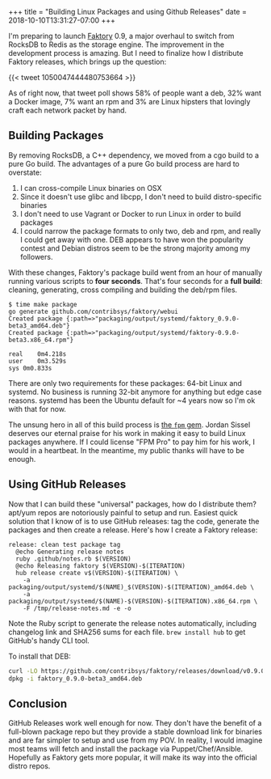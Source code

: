 +++
title = "Building Linux Packages and using Github Releases"
date = 2018-10-10T13:31:27-07:00
+++

I'm preparing to launch [Faktory](https://github.com/contribsys/faktory) 0.9, a major overhaul to switch
from RocksDB to Redis as the storage engine.
The improvement in the development process is amazing.
But I need to finalize how I distribute Faktory releases, which brings
up the question:

{{< tweet 1050047444480753664 >}}

As of right now, that tweet poll shows 58% of people want a deb, 32% want a Docker image, 7% want an rpm and 3% are Linux hipsters that lovingly craft each network packet by hand.

## Building Packages

By removing RocksDB, a C++ dependency, we moved from a cgo build to a pure Go build.
The advantages of a pure Go build process are hard to overstate:

1. I can cross-compile Linux binaries on OSX
1. Since it doesn't use glibc and libcpp, I don't need to build distro-specific binaries
1. I don't need to use Vagrant or Docker to run Linux in order to build packages
1. I could narrow the package formats to only two, deb and rpm, and really I could get away with one.
DEB appears to have won the popularity contest and Debian distros seem to be the strong majority among my followers.

With these changes, Faktory's package build went from an hour of manually running various scripts to **four seconds**.
That's four seconds for a **full build**: cleaning, generating, cross compiling and building the deb/rpm files.

```
$ time make package
go generate github.com/contribsys/faktory/webui
Created package {:path=>"packaging/output/systemd/faktory_0.9.0-beta3_amd64.deb"}
Created package {:path=>"packaging/output/systemd/faktory-0.9.0-beta3.x86_64.rpm"}

real	0m4.218s
user	0m3.529s
sys	0m0.833s
```

There are only two requirements for these packages: 64-bit Linux and systemd.
No business is running 32-bit anymore for anything but edge case reasons.
systemd has been the Ubuntu default for ~4 years now so I'm ok with that for now.

The unsung hero in all of this build process is [the `fpm` gem](https://github.com/jordansissel/fpm/).
Jordan Sissel deserves our eternal praise for his work in making it easy to build Linux packages anywhere.
If I could license "FPM Pro" to pay him for his work, I would in a heartbeat.
In the meantime, my public thanks will have to be enough.


## Using GitHub Releases

Now that I can build these "universal" packages, how do I distribute them?
apt/yum repos are notoriously painful to setup and run.
Easiest quick solution that I know of is to use GitHub releases:
tag the code, generate the packages and then create a release.
Here's how I create a Faktory release:

```make
release: clean test package tag
  @echo Generating release notes
  ruby .github/notes.rb $(VERSION)
  @echo Releasing faktory $(VERSION)-$(ITERATION)
  hub release create v$(VERSION)-$(ITERATION) \
    -a packaging/output/systemd/$(NAME)_$(VERSION)-$(ITERATION)_amd64.deb \
    -a packaging/output/systemd/$(NAME)-$(VERSION)-$(ITERATION).x86_64.rpm \
    -F /tmp/release-notes.md -e -o
```

Note the Ruby script to generate the release notes automatically,
including changelog link and SHA256 sums for each file.
`brew install hub` to get GitHub's handy CLI tool.

To install that DEB:

```bash
curl -LO https://github.com/contribsys/faktory/releases/download/v0.9.0-beta3/faktory_0.9.0-beta3_amd64.deb
dpkg -i faktory_0.9.0-beta3_amd64.deb
```

## Conclusion

GitHub Releases work well enough for now.
They don't have the benefit of a full-blown package repo but they provide a stable download link for binaries and are far simpler to setup and use from my POV.
In reality, I would imagine most teams will fetch and install the package via Puppet/Chef/Ansible.
Hopefully as Faktory gets more popular, it will make its way into the official distro repos.
